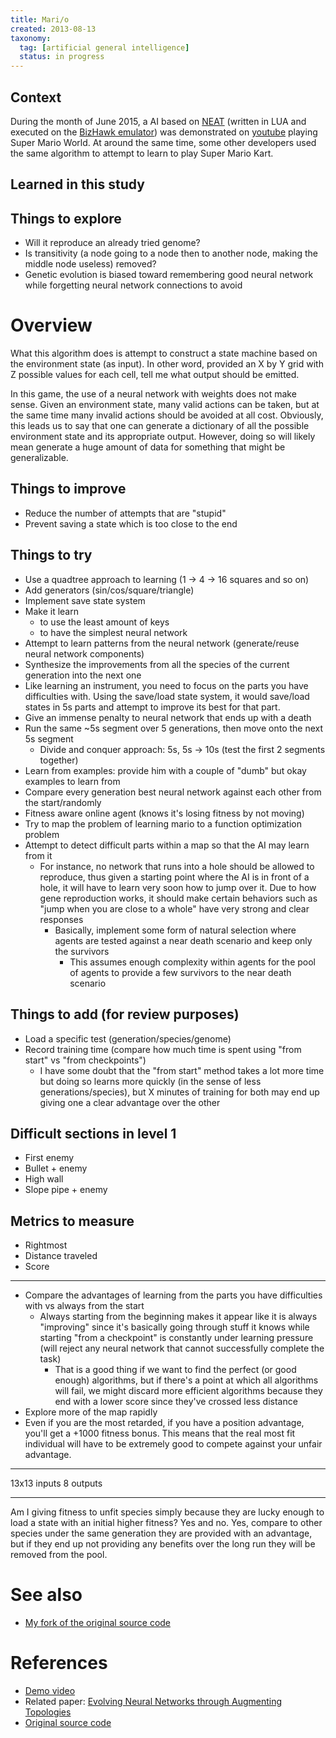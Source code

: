 ```yaml
---
title: Mari/o
created: 2013-08-13
taxonomy:
  tag: [artificial general intelligence]
  status: in progress
---
```


## Context
During the month of June 2015, a AI based on [NEAT](https://en.wikipedia.org/wiki/Neuroevolution_of_augmenting_topologies
) (written in LUA and executed on the [BizHawk emulator](https://github.com/TASVideos/BizHawk)) was demonstrated on [youtube](https://www.youtube.com/watch?v=qv6UVOQ0F44) playing Super Mario World. At around the same time, some other developers used the same algorithm to attempt to learn to play Super Mario Kart.

## Learned in this study

## Things to explore
* Will it reproduce an already tried genome?
* Is transitivity (a node going to a node then to another node, making the middle node useless) removed?
* Genetic evolution is biased toward remembering good neural network while forgetting neural network connections to avoid

# Overview
What this algorithm does is attempt to construct a state machine based on the environment state (as input). In other word, provided an X by Y grid with Z possible values for each cell, tell me what output should be emitted.

In this game, the use of a neural network with weights does not make sense. Given an environment state, many valid actions can be taken, but at the same time many invalid actions should be avoided at all cost. Obviously, this leads us to say that one can generate a dictionary of all the possible environment state and its appropriate output. However, doing so will likely mean generate a huge amount of data for something that might be generalizable.

## Things to improve
* Reduce the number of attempts that are "stupid"
* Prevent saving a state which is too close to the end

## Things to try
* Use a quadtree approach to learning (1 -> 4 -> 16 squares and so on)
* Add generators (sin/cos/square/triangle)
* Implement save state system
* Make it learn
    * to use the least amount of keys
    * to have the simplest neural network
* Attempt to learn patterns from the neural network (generate/reuse neural network components)
* Synthesize the improvements from all the species of the current generation into the next one
* Like learning an instrument, you need to focus on the parts you have difficulties with. Using the save/load state system, it would save/load states in 5s parts and attempt to improve its best for that part.
* Give an immense penalty to neural network that ends up with a death
* Run the same ~5s segment over 5 generations, then move onto the next 5s segment
    * Divide and conquer approach: 5s, 5s -> 10s (test the first 2 segments together)
* Learn from examples: provide him with a couple of "dumb" but okay examples to learn from
* Compare every generation best neural network against each other from the start/randomly
* Fitness aware online agent (knows it's losing fitness by not moving)
* Try to map the problem of learning mario to a function optimization problem
* Attempt to detect difficult parts within a map so that the AI may learn from it
	* For instance, no network that runs into a hole should be allowed to reproduce, thus given a starting point where the AI is in front of a hole, it will have to learn very soon how to jump over it. Due to how gene reproduction works, it should make certain behaviors such as "jump when you are close to a whole" have very strong and clear responses
		* Basically, implement some form of natural selection where agents are tested against a near death scenario and keep only the survivors
			* This assumes enough complexity within agents for the pool of agents to provide a few survivors to the near death scenario

## Things to add (for review purposes)
* Load a specific test (generation/species/genome)
* Record training time (compare how much time is spent using "from start" vs "from checkpoints")
    * I have some doubt that the "from start" method takes a lot more time but doing so learns more quickly (in the sense of less generations/species), but X minutes of training for both may end up giving one a clear advantage over the other

## Difficult sections in level 1
* First enemy
* Bullet + enemy
* High wall
* Slope pipe + enemy

## Metrics to measure
* Rightmost
* Distance traveled
* Score

-----

* Compare the advantages of learning from the parts you have difficulties with vs always from the start
    * Always starting from the beginning makes it appear like it is always "improving" since it's basically going through stuff it knows while starting "from a checkpoint" is constantly under learning pressure (will reject any neural network that cannot successfully complete the task)
        * That is a good thing if we want to find the perfect (or good enough) algorithms, but if there's a point at which all algorithms will fail, we might discard more efficient algorithms because they end with a lower score since they've crossed less distance
* Explore more of the map rapidly
* Even if you are the most retarded, if you have a position advantage, you'll get a +1000 fitness bonus. This means that the real most fit individual will have to be extremely good to compete against your unfair advantage.

-----

13x13 inputs
8 outputs

-----

Am I giving fitness to unfit species simply because they are lucky enough to load a state with an initial higher fitness? Yes and no. Yes, compare to other species under the same generation they are provided with an advantage, but if they end up not providing any benefits over the long run they will be removed from the pool.

# See also
* [My fork of the original source code](https://github.com/tomzx/mario-ai)

# References
* [Demo video](https://www.youtube.com/watch?v=qv6UVOQ0F44)
* Related paper: [Evolving Neural Networks through Augmenting Topologies](http://nn.cs.utexas.edu/downloads/papers/stanley.ec02.pdf)
* [Original source code](http://pastebin.com/ZZmSNaHX)
